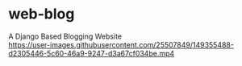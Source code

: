 # web-blog
A  Django Based Blogging Website<br>
https://user-images.githubusercontent.com/25507849/149355488-d2305446-5c60-46a9-9247-d3a67cf034be.mp4



